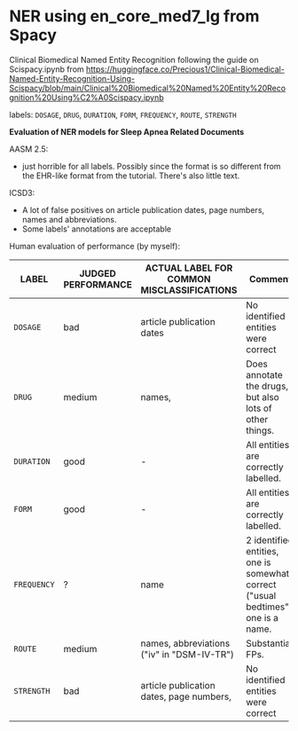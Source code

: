 # NER using en_core_med7_lg from Spacy

Clinical Biomedical Named Entity Recognition following the guide on Scispacy.ipynb from 
https://huggingface.co/Precious1/Clinical-Biomedical-Named-Entity-Recognition-Using-Scispacy/blob/main/Clinical%20Biomedical%20Named%20Entity%20Recognition%20Using%C2%A0Scispacy.ipynb

labels: `DOSAGE`, `DRUG`, `DURATION`, `FORM`, `FREQUENCY`, `ROUTE`, `STRENGTH`

**Evaluation of NER models for Sleep Apnea Related Documents**

AASM 2.5:
- just horrible for all labels. Possibly since the format is so different from the EHR-like format from the tutorial. There's also little text.

ICSD3:
- A lot of false positives on article publication dates, page numbers, names and abbreviations.
- Some labels' annotations are acceptable

Human evaluation of performance (by myself):

| LABEL       | JUDGED PERFORMANCE | ACTUAL LABEL FOR COMMON MISCLASSIFICATIONS | Comment                                                                           |
| ----------- | ------------------ | ------------------------------------------ | --------------------------------------------------------------------------------- |
| `DOSAGE`    | bad                | article publication dates                  | No identified entities were correct                                               |
| `DRUG`      | medium             | names,                                     | Does annotate the drugs, but also lots of other things.                           |
| `DURATION`  | good               | -                                          | All entities are correctly labelled.                                              |
| `FORM`      | good               | -                                          | All entities are correctly labelled.                                              |
| `FREQUENCY` | ?                  | name                                       | 2 identified entities, one is somewhat correct ("usual bedtimes"), one is a name. |
| `ROUTE`     | medium             | names, abbreviations ("iv" in "DSM-IV-TR") | Substantial FPs.                                                                  |
| `STRENGTH`  | bad                | article publication dates, page numbers,   | No identified entities were correct                                               |
